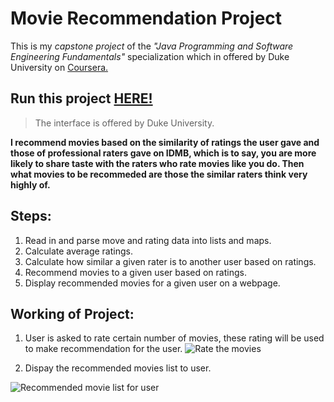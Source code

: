 # **Movie Recommendation Project**

This is my *capstone project* of the *"Java Programming and Software Engineering Fundamentals"* specialization which in offered by Duke University on [Coursera.](https://www.coursera.org/learn/java-programming-recommender)

## Run this project [HERE!](https://www.dukelearntoprogram.com//capstone/recommender.php?id=xqsLtSbzOkCgjA)
> The interface is offered by Duke University.


<b>I recommend movies based on the similarity of ratings the user gave and those of professional raters gave on IDMB, which is to say, you are more likely to share taste with the raters who rate movies like you do. Then what movies to be recommeded are those the similar raters think very highly of.</b>

## Steps:
1. Read in and parse move and rating data into lists and maps.
2. Calculate average ratings.
3. Calculate how similar a given rater is to another user based on ratings.
4. Recommend movies to a given user based on ratings.
5. Display recommended movies for a given user on a webpage.

## Working of Project:
1. User is asked to rate certain number of movies, these rating will be used to make recommendation for the user.
![Rate the movies](/img/Home%20Page.png)

2. Dispay the recommended movies list to user.

![Recommended movie list for user](/img/Recommendadtion.png)


